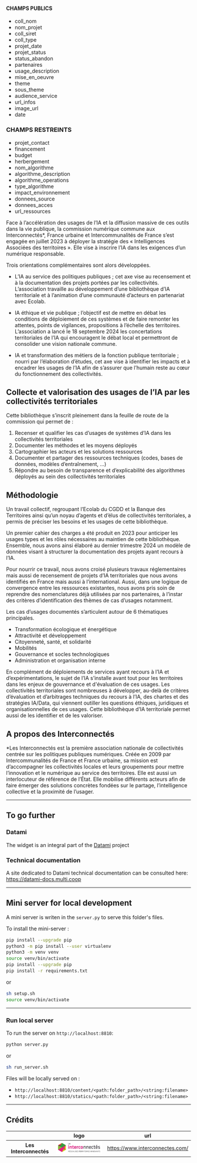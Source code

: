 #### CHAMPS PUBLICS

- coll_nom
- nom_projet
- coll_siret
- coll_type
- projet_date
- projet_status
- status_abandon
- partenaires
- usage_description
- mise_en_oeuvre
- theme
- sous_theme
- audience_service
- url_infos
- image_url
- date

### CHAMPS RESTREINTS

- projet_contact
- financement
- budget
- herbergement
- nom_algorithme
- algorithme_description
- algorithme_operations
- type_algorithme
- impact_environnement
- donnees_source
- donnees_acces
- url_ressources

Face à l’accélération des usages de l’IA et la diffusion massive de ces outils dans la vie publique, la commission numérique commune aux Interconnectés*, France urbaine et Intercommunalités de France s’est engagée en juillet 2023 à déployer la stratégie des « Intelligences Associées des territoires ». Elle vise à inscrire l’IA dans les exigences d’un numérique responsable.

Trois orientations complémentaires sont alors développées. 

- L’IA au service des politiques publiques ; cet axe vise au recensement et à la documentation des projets portées par les collectivités. L’association travaille au développement d’une bibliothèque d’IA territoriale et à l’animation d’une communauté d’acteurs en partenariat avec Ecolab.

- IA éthique et vie publique ; l’objectif est de mettre en débat les conditions de déploiement de ces systèmes et de faire remonter les attentes, points de vigilances, propositions à l’échelle des territoires. L’association a lancé le 18 septembre 2024 les concertations territoriales de l’IA qui encouragent le débat local et permettront de consolider une vision nationale commune.

- IA et transformation des métiers de la fonction publique territoriale ; nourri par l’élaboration d’études, cet axe vise à identifier les impacts et à encadrer les usages de l’IA afin de s’assurer que l’humain reste au cœur du fonctionnement des collectivités. 

## Collecte et valorisation des usages de l’IA par les collectivités territoriales 

Cette bibliothèque s’inscrit pleinement dans la feuille de route de la commission qui permet de :

1. Recenser et qualifier les cas d’usages de systèmes d’IA dans les collectivités territoriales
2. Documenter les méthodes et les moyens déployés
3. Cartographier les acteurs et les solutions ressources
4. Documenter et partager des ressources techniques (codes, bases de données, modèles d’entraînement, …)
5. Répondre au besoin de transparence et d’explicabilité des algorithmes déployés au sein des collectivités territoriales

## Méthodologie

Un travail collectif, regroupant l’Ecolab du CGDD et la Banque des Territoires ainsi qu’un noyau d’agents et d’élus de collectivités territoriales, a permis de préciser les besoins et les usages de cette bibliothèque. 

Un premier cahier des charges a été produit en 2023 pour anticiper les usages types et les rôles nécessaires au maintien de cette bibliothèque. Ensemble, nous avons ainsi élaboré au dernier trimestre 2024 un modèle de données visant à structurer la documentation des projets ayant recours à l’IA.

Pour nourrir ce travail, nous avons croisé plusieurs travaux réglementaires mais aussi de recensement de projets d’IA territoriales que nous avons identifiés en France mais aussi à l’international. Aussi, dans une logique de convergence entre les ressources existantes, nous avons pris soin de reprendre des nomenclatures déjà utilisées par nos partenaires, à l’instar des critères d’identification des thèmes de cas d’usages notamment. 

Les cas d’usages documentés s’articulent autour de 6 thématiques principales. 

* Transformation écologique et énergétique
* Attractivité et développement
* Citoyenneté, santé, et solidarité
* Mobilités
* Gouvernance et socles technologiques
* Administration et organisation interne


En complément de déploiements de services ayant recours à l’IA et d’expérimentations, le sujet de l’IA s’installe avant tout pour les territoires dans les enjeux de gouvernance et d'évaluation de ces usages. Les collectivités territoriales sont nombreuses à développer, au-delà de critères d’évaluation et d’arbitrages techniques du recours à l’IA, des chartes et des stratégies IA/Data, qui viennent outiller les questions éthiques, juridiques et organisationnelles de ces usages. Cette bibliothèque d’IA territoriale permet aussi de les identifier et de les valoriser. 


## A propos des Interconnectés

*Les Interconnectés est la première association nationale de collectivités centrée sur les politiques publiques numériques. Créée en 2009 par Intercommunalités de France et France urbaine, sa mission est d’accompagner les collectivités locales et leurs groupements pour mettre l’innovation et le numérique au service des territoires. Elle est aussi un interlocuteur de référence de l’État. Elle mobilise différents acteurs afin de faire émerger des solutions concrètes fondées sur le partage, l’intelligence collective et la proximité de l’usager.

---

## To go further

### Datami

The widget is an integral part of the [Datami](https://gitlab.com/multi-coop/datami) project

### Technical documentation

A site dedicated to Datami technical documentation can be consulted here: https://datami-docs.multi.coop

---

## Mini server for local development

A mini server is writen in the `server.py` to serve this folder's files.

To install the mini-server :

```sh
pip install --upgrade pip
python3 -m pip install --user virtualenv
python3 -m venv venv
source venv/bin/activate
pip install --upgrade pip
pip install -r requirements.txt
```

or

```sh
sh setup.sh
source venv/bin/activate
```

---

### Run local server

To run the server on `http://localhost:8810`:

```sh
python server.py
```

or

```sh
sh run_server.sh
```

Files will be locally served on :

- `http://localhost:8810/content/<path:folder_path>/<string:filename>`
- `http://localhost:8810/statics/<path:folder_path>/<string:filename>`

---

## Crédits

| | logo | url |
| :-: | :-: | :-: |
| **Les Interconnectés** | ![Interconnectés](./images/interconnectes-logo.jpg) | https://www.interconnectes.com/ |
